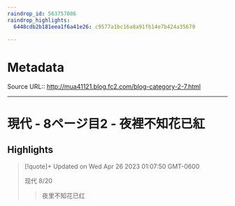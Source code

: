 ```yaml
---
raindrop_id: 563757086
raindrop_highlights:
  6448cdb2b181eea1f6a41e26: c9577a1bc16a8a91fb14e7b424a35679

---
```


# Metadata
Source URL:: http://mua41121.blog.fc2.com/blog-category-2-7.html


---
# 現代 - 8ページ目2 - 夜裡不知花已紅



## Highlights

> [!quote]+ Updated on Wed Apr 26 2023 01:07:50 GMT-0600
>
> 现代  8/20
> > 夜里不知花已红
